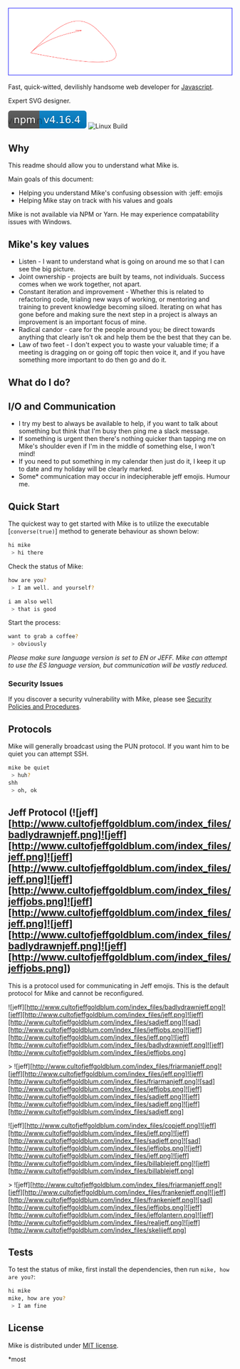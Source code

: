 [![Mike Logo](mike-logo.svg)](http://gargleyark.com/)

Fast, quick-witted, devilishly handsome web developer for [Javascript](https://www.ecma-international.org/default.htm).

Expert SVG designer.

![NPM Version][npm-image]
![Linux Build][travis-image]

## Why

This readme should allow you to understand what Mike is.

Main goals of this document:

- Helping you understand Mike's confusing obsession with :jeff: emojis
- Helping Mike stay on track with his values and goals

Mike is not available via NPM or Yarn. He may experience compatability issues with Windows.

## Mike's key values

- Listen - I want to understand what is going on around me so that I can see the big picture.
- Joint ownership - projects are built by teams, not individuals. Success comes when we work together, not apart.
- Constant iteration and improvement - Whether this is related to refactoring code, trialing new ways of working, or mentoring and training to prevent knowledge becoming siloed. Iterating on what has gone before and making sure the next step in a project is always an improvement is an important focus of mine.
- Radical candor - care for the people around you; be direct towards anything that clearly isn't ok and help them be the best that they can be.
- Law of two feet - I don't expect you to waste your valuable time; if a meeting is dragging on or going off topic then voice it, and if you have something more important to do then go and do it.

## What do I do?

## I/O and Communication

- I try my best to always be available to help, if you want to talk about something but think that I'm busy then ping me a slack message.
- If something is urgent then there's nothing quicker than tapping me on Mike's shoulder even if I'm in the middle of something else, I won't mind!
- If you need to put something in my calendar then just do it, I keep it up to date and my holiday will be clearly marked.
- Some\* communication may occur in indecipherable jeff emojis. Humour me.

## Quick Start

The quickest way to get started with Mike is to utilize the executable [`converse(true)`] method to generate behaviour as shown below:

```bash
hi mike
 > hi there
```

Check the status of Mike:

```bash
how are you?
 > I am well. and yourself?
```

```bash
i am also well
 > that is good
```

Start the process:

```bash
want to grab a coffee?
 > obviously
```

_Please make sure language version is set to EN or JEFF. Mike can attempt to use the ES language version, but communication will be vastly reduced._

### Security Issues

If you discover a security vulnerability with Mike, please see [Security Policies and Procedures](https://www.hart.gov.uk/sites/default/files/4_The_Council/Policies_and_published_documents/Corporate_policies/Office%20Security%20Policy%20and%20Procedure.pdf).

## Protocols

Mike will generally broadcast using the PUN protocol. If you want him to be quiet you can attempt SSH.

```bash
mike be quiet
 > huh?
shh
 > oh, ok
```

## Jeff Protocol (![jeff][http://www.cultofjeffgoldblum.com/index_files/badlydrawnjeff.png]![jeff][http://www.cultofjeffgoldblum.com/index_files/jeff.png]![jeff][http://www.cultofjeffgoldblum.com/index_files/jeff.png]![jeff][http://www.cultofjeffgoldblum.com/index_files/jeffjobs.png]![jeff][http://www.cultofjeffgoldblum.com/index_files/jeff.png]![jeff][http://www.cultofjeffgoldblum.com/index_files/badlydrawnjeff.png]![jeff][http://www.cultofjeffgoldblum.com/index_files/jeffjobs.png])

This is a protocol used for communicating in Jeff emojis. This is the default protocol for Mike and cannot be reconfigured.

![jeff][http://www.cultofjeffgoldblum.com/index_files/badlydrawnjeff.png]![jeff][http://www.cultofjeffgoldblum.com/index_files/jeff.png]![jeff][http://www.cultofjeffgoldblum.com/index_files/sadjeff.png]![sad][http://www.cultofjeffgoldblum.com/index_files/jeffjobs.png]![jeff][http://www.cultofjeffgoldblum.com/index_files/jeff.png]![jeff][http://www.cultofjeffgoldblum.com/index_files/badlydrawnjeff.png]![jeff][http://www.cultofjeffgoldblum.com/index_files/jeffjobs.png]

\> ![jeff][http://www.cultofjeffgoldblum.com/index_files/friarmanjeff.png]![jeff][http://www.cultofjeffgoldblum.com/index_files/jeff.png]![jeff][http://www.cultofjeffgoldblum.com/index_files/friarmanjeff.png]![sad][http://www.cultofjeffgoldblum.com/index_files/jeffjobs.png]![jeff][http://www.cultofjeffgoldblum.com/index_files/sadjeff.png]![jeff][http://www.cultofjeffgoldblum.com/index_files/sadjeff.png]![jeff][http://www.cultofjeffgoldblum.com/index_files/sadjeff.png]

![jeff][http://www.cultofjeffgoldblum.com/index_files/copjeff.png]![jeff][http://www.cultofjeffgoldblum.com/index_files/jeff.png]![jeff][http://www.cultofjeffgoldblum.com/index_files/sadjeff.png]![sad][http://www.cultofjeffgoldblum.com/index_files/jeffjobs.png]![jeff][http://www.cultofjeffgoldblum.com/index_files/jeff.png]![jeff][http://www.cultofjeffgoldblum.com/index_files/billablejeff.png]![jeff][http://www.cultofjeffgoldblum.com/index_files/billablejeff.png]

\> ![jeff][http://www.cultofjeffgoldblum.com/index_files/friarmanjeff.png]![jeff][http://www.cultofjeffgoldblum.com/index_files/frankenjeff.png]![jeff][http://www.cultofjeffgoldblum.com/index_files/frankenjeff.png]![sad][http://www.cultofjeffgoldblum.com/index_files/jeffjobs.png]![jeff][http://www.cultofjeffgoldblum.com/index_files/jeffolantern.png]![jeff][http://www.cultofjeffgoldblum.com/index_files/realjeff.png]![jeff][http://www.cultofjeffgoldblum.com/index_files/skelijeff.png]

## Tests

To test the status of mike, first install the dependencies, then run `mike, how are you?`:

```bash
hi mike
mike, how are you?
 > I am fine
```

## License

Mike is distributed under [MIT license](license.md).

[npm-image]: ./mike.svg
[npm-url]: https://npmjs.org/package/express
[downloads-url]: https://npmjs.org/package/express
[travis-image]: https://img.shields.io/travis/expressjs/express/master.svg?label=tests

\*most

